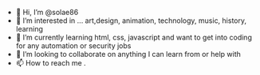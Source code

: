 - 👋 Hi, I’m @solae86
- 👀 I’m interested in ... art,design, animation, technology, music, history, learning
- 🌱 I’m currently learning html, css, javascript and want to get into coding for any automation or security jobs
- 💞️ I’m looking to collaborate on anything I can learn from or help with 
- 📫 How to reach me . 

<!---
solae86/solae86 is a ✨ special ✨ repository because its `README.md` (this file) appears on your GitHub profile.
You can click the Preview link to take a look at your changes.
--->
